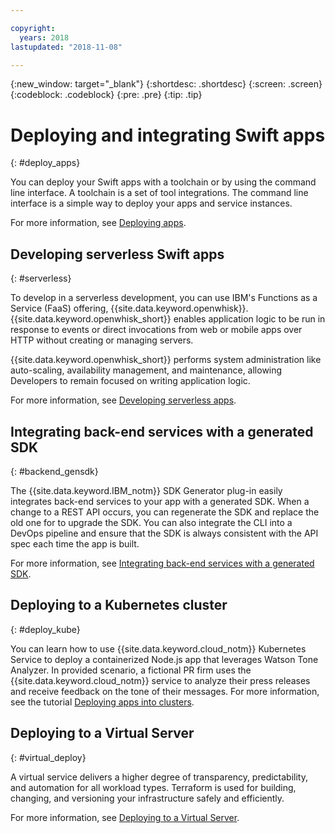 ```yaml
---

copyright:
  years: 2018
lastupdated: "2018-11-08"

---
```

{:new_window: target="_blank"}
{:shortdesc: .shortdesc}
{:screen: .screen}
{:codeblock: .codeblock}
{:pre: .pre}
{:tip: .tip}

# Deploying and integrating Swift apps
{: #deploy_apps}

You can deploy your Swift apps with a toolchain or by using the command line interface. A toolchain is a set of tool integrations. The command line interface is a simple way to deploy your apps and service instances.

For more information, see [Deploying apps](../apps/dep-app-tool.html).

## Developing serverless Swift apps
{: #serverless}

To develop in a serverless development, you can use IBM's Functions as a Service (FaaS) offering, {{site.data.keyword.openwhisk}}. {{site.data.keyword.openwhisk_short}} enables application logic to be run in response to events or direct invocations from web or mobile apps over HTTP without creating or managing servers.

{{site.data.keyword.openwhisk_short}} performs system administration like auto-scaling, availability management, and maintenance, allowing Developers to remain focused on writing application logic.

For more information, see [Developing serverless apps](../apps/deploying/functions.html).

## Integrating back-end services with a generated SDK
{: #backend_gensdk}

The {{site.data.keyword.IBM_notm}} SDK Generator plug-in easily integrates back-end services to your app with a generated SDK. When a change to a REST API occurs, you can regenerate the SDK and replace the old one for to upgrade the SDK. You can also integrate the CLI into a DevOps pipeline and ensure that the SDK is always consistent with the API spec each time the app is built.

For more information, see [Integrating back-end services with a generated SDK](/docs/swift/backend/cli_sdkgen.html).

## Deploying to a Kubernetes cluster
{: #deploy_kube}

You can learn how to use {{site.data.keyword.cloud_notm}} Kubernetes Service to deploy a containerized Node.js app that leverages Watson Tone Analyzer. In provided scenario, a fictional PR firm uses the {{site.data.keyword.cloud_notm}} service to analyze their press releases and receive feedback on the tone of their messages. For more information, see the tutorial [Deploying apps into clusters](../containers/cs_tutorials_apps.html).

## Deploying to a Virtual Server
{: #virtual_deploy}

A virtual service delivers a higher degree of transparency, predictability, and automation for all workload types. Terraform is used for building, changing, and versioning your infrastructure safely and efficiently.

For more information, see [Deploying to a Virtual Server](../apps/vsi-deploy.html).